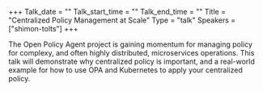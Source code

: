 +++
Talk_date = ""
Talk_start_time = ""
Talk_end_time = ""
Title = "Centralized Policy Management at Scale"
Type = "talk"
Speakers = ["shimon-tolts"]
+++

The Open Policy Agent project is gaining momentum for managing policy for complexy, and often highly distributed, microservices operations. This talk will demonstrate why centralized policy is important, and a real-world example for how to use OPA and Kubernetes to apply your centralized policy.